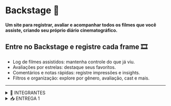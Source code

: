 # Backstage 🎥
#### Um site para registrar, avaliar e acompanhar todos os filmes que você assiste, criando seu próprio diário cinematográfico.

## Entre no **Backstage** e registre cada frame 🎞️
- Log de filmes assistidos: mantenha controle do que já viu.
- Avaliações por estrelas: destaque seus favoritos.
- Comentários e notas rápidas: registre impressões e insights.
- Filtros e organização: explore por gênero, avaliação, cast e mais.
----------------------------------------------------------------------------------------------------------------------------------------------
<details>
<summary> 🚀 INTEGRANTES  </summary>
  
- Henrique Antunes Calado 
  
- Leonardo Argente

- Louise Pessoas Araújo Medeiros de Souza

- Luis Antônio Godoy Idrissi

- Marília Liz Alves de Lima

- Rafael Pimenta Borba

- Victor Martins Tomaz de Melo
  </details>
<details>
<summary> 📥 ENTREGA 1</summary>
  
- [Screencast](link youtube)
- [Histórias](https://docs.google.com/document/d/1aqIHFkvABIIP391eOZYChAOS2tJbzDw3llCjle1GSi0/edit?usp=sharing)

![Sprint 1](https://raw.githubusercontent.com/marilializ/Backstage/main/imagens/sprint1.PNG)
![Quadro 1](https://raw.githubusercontent.com/marilializ/Backstage/main/imagens/quadro1.PNG)

</details>
